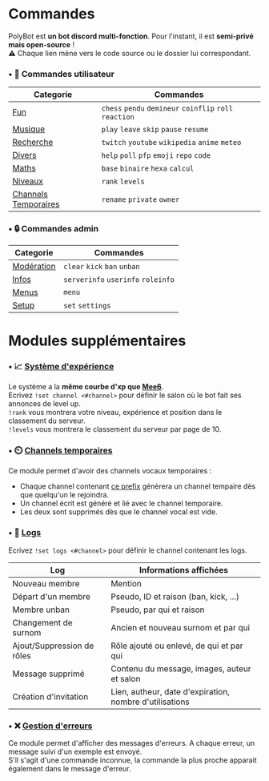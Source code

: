 # Commandes

PolyBot est **un bot discord multi-fonction**. Pour l'instant, il est **semi-privé mais open-source** !<br>
⚠️ Chaque lien mène vers le code source ou le dossier lui correspondant.<br>


### • 🧍 Commandes utilisateur

|                                            Categorie                                            |                         Commandes                       |
|-------------------------------------------------------------------------------------------------|---------------------------------------------------------|
|[Fun](https://github.com/MrSpaar/Hikari-PolyBot/blob/master/plugins/fun.py)                      | `chess` `pendu` `demineur` `coinflip` `roll` `reaction` |
|[Musique](https://github.com/MrSpaar/Hikari-PolyBot/blob/master/plugins/music.py)                | `play` `leave` `skip` `pause` `resume`                  |
|[Recherche](https://github.com/MrSpaar/Hikari-PolyBot/blob/master/plugins/search.py)             | `twitch` `youtube` `wikipedia` `anime` `meteo`          |
|[Divers](https://github.com/MrSpaar/Hikari-PolyBot/blob/master/plugins/misc.py)                  | `help` `poll` `pfp` `emoji` `repo` `code`               |
|[Maths](https://github.com/MrSpaar/Hikari-PolyBot/blob/master/plugins/maths.py)                  | `base` `binaire` `hexa` `calcul`                        |
|[Niveaux](https://github.com/MrSpaar/Hikari-PolyBot/blob/master/plugins/levels.py)               | `rank` `levels`                                         |
|[Channels Temporaires](https://github.com/MrSpaar/Hikari-PolyBot/blob/master/plugins/channels.py)| `rename` `private` `owner`                              |

### • 🔒 Commandes admin

|                                        Categorie                                        |                                  Commandes                                |
|-----------------------------------------------------------------------------------------|---------------------------------------------------------------------------|
|[Modération](https://github.com/MrSpaar/Hikari-PolyBot/blob/master/plugins/moderation.py)| `clear` `kick` `ban` `unban`                                              |
|[Infos](https://github.com/MrSpaar/Hikari-PolyBot/blob/master/plugins/informations.py)   | `serverinfo` `userinfo` `roleinfo`                                        |
|[Menus](https://github.com/MrSpaar/Hikari-PolyBot/blob/master/plugins/utility.py)        | `menu`                                                                    |
|[Setup](https://github.com/MrSpaar/Hikari-PolyBot/blob/master/plugins/setup.py)          | `set` `settings`                                                          |

# Modules supplémentaires

### • 📈 [Système d'expérience](https://github.com/MrSpaar/Hikari-PolyBot/blob/master/plugins/levels.py)

Le système a la **même courbe d'xp que [Mee6](https://mee6.xyz/)**. <br>
Ecrivez `!set channel <#channel>` pour définir le salon où le bot fait ses annonces de level up.<br>
`!rank` vous montrera votre niveau, expérience et position dans le classement du serveur.<br>
`!levels` vous montrera le classement du serveur par page de 10.

### • ⏲️ [Channels temporaires](https://github.com/MrSpaar/Hikari-PolyBot/blob/master/plugins/channels.py)

Ce module permet d'avoir des channels vocaux temporaires :

- Chaque channel contenant [ce prefix](https://github.com/MrSpaar/Hikari-PolyBot/blob/master/plugins/channels.py#L18) génèrera un channel tempaire dès que quelqu'un le rejoindra.
- Un channel écrit est généré et lié avec le channel temporaire.
- Les deux sont supprimés dès que le channel vocal est vide.

### • 📝 [Logs](https://github.com/MrSpaar/Hikari-PolyBot/blob/master/plugins/logs.py)

Ecrivez `!set logs <#channel>` pour définir le channel contenant les logs.

|           Log            |                Informations affichées                  |
|--------------------------|--------------------------------------------------------|
|Nouveau membre            | Mention                                                |
|Départ d'un membre        | Pseudo, ID et raison (ban, kick, ...)                  |
|Membre unban              | Pseudo, par qui et raison                              |
|Changement de surnom      | Ancien et nouveau surnom et par qui                    |
|Ajout/Suppression de rôles| Rôle ajouté ou enlevé, de qui et par qui               |
|Message supprimé          | Contenu du message, images, auteur et salon            |
|Création d'invitation     | Lien, autheur, date d'expiration, nombre d'utilisations|

### • ❌ [Gestion d'erreurs](https://github.com/MrSpaar/PolyBot/blob/master/modules/errors.py)

Ce module permet d'afficher des messages d'erreurs. A chaque erreur, un message suivi d'un exemple est envoyé.<br>
S'il s'agit d'une commande inconnue, la commande la plus proche apparait également dans le message d'erreur.
